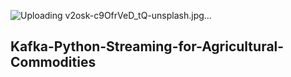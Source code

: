 ![Uploading v2osk-c9OfrVeD_tQ-unsplash.jpg…]()

## Kafka-Python-Streaming-for-Agricultural-Commodities
